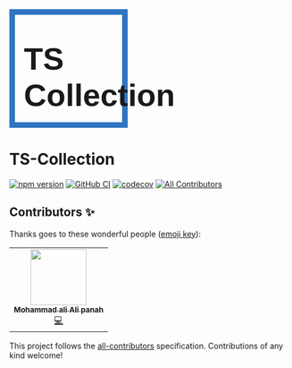 <div style="display: flex; align-items: flex-end; width: 10rem;height: 10rem; border: 10px solid #3075C1; padding: 1rem;">
    <span style="font-size: 3.5rem; font-weight: 700; font-family: sans-serif;">TS Collection</span>
</div>

# TS-Collection

[![npm version](https://img.shields.io/npm/v/@ts-collection/core?color=blue)](https://github.com/always-maap/Collections-TypeScript/actions/workflows/integrate.yaml)
[![GitHub CI](https://github.com/always-maap/Collections-Typescript/actions/workflows/integrate.yaml/badge.svg)](https://github.com/always-maap/Collections-TypeScript/actions/workflows/integrate.yaml)
[![codecov](https://codecov.io/gh/always-maap/Collections-TypeScript/branch/master/graph/badge.svg?token=5VYRTNQYG3)](https://codecov.io/gh/always-maap/Collections-TypeScript)
[![All Contributors](https://img.shields.io/badge/all_contributors-1-blue.svg?style=flat)](#contributors-)

## Contributors ✨

Thanks goes to these wonderful people ([emoji key](https://allcontributors.org/docs/en/emoji-key)):

<!-- ALL-CONTRIBUTORS-LIST:START - Do not remove or modify this section -->
<!-- prettier-ignore-start -->
<!-- markdownlint-disable -->
<table>
  <tr>
    <td align="center"><a href="https://github.com/always-maap"><img src="https://avatars.githubusercontent.com/u/58308349?v=4?s=100" width="100px;" alt=""/><br /><sub><b>Mohammad ali Ali panah</b></sub></a><br /><a href="https://github.com/always-maap/Collections-TypeScript/commits?author=always-maap" title="Code">💻</a></td>
  </tr>
</table>

<!-- markdownlint-restore -->
<!-- prettier-ignore-end -->

<!-- ALL-CONTRIBUTORS-LIST:END -->

This project follows the [all-contributors](https://github.com/all-contributors/all-contributors) specification.
Contributions of any kind welcome!

